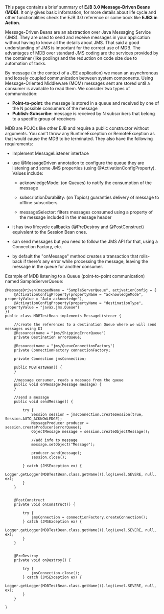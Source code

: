 This page contains a brief summary of **EJB 3.0 Message-Driven Beans (MDB)**. It only gives basic information, for more details about life cycle and other functionalities check the EJB 3.0 reference or some book like **EJB3 in Action**.

Message-Driven Beans are an abstraction over Java Messaging Service (JMS). They are used to send and receive messages in your application without having to know all the details about JMS. That said a good understanding of JMS is important for the correct use of MDB. The advantages of MDB over standard JMS coding are the services provided by the container (like pooling) and the reduction on code size due to automation of tasks.

By message (in the context of a JEE application) we mean an asynchronous and loosely coupled communication between system components. Using Message-Oriented Middleware (MOM) messages sent are stored until a consumer is available to read them. We consider two types of communication:

+ **Point-to-point**: the message is stored in a queue and received by one of the N possible consumers of the message
+ **Publish-Subscribe**: message is received by N subscribers that belong to a specific group of receivers

MDB are POJOs like other EJB and require a public constructor without arguments. You can't throw any RuntimeException or RemoteException as that would cause the MDB to be terminated. They also have the following requirements:

+ Implement MessageListener interface

+ use @MessageDriven annotation to configure the queue they are listening and some JMS properties (using @ActivationConfigProperty). Values include:

    + acknowledgeMode: (on Queues) to notify the consumption of the message

    + subscriptionDurability: (on Topics) guaranties delivery of message to offline subscribers

    + messageSelector: filters messages consumed using a property of the message included in the message header


+ it has two lifecycle callbacks (@PreDestroy and @PostConstruct) equivalent to the Session Bean ones.

+ can send messages but you need to follow the JMS API for that, using a Connection Factory, etc.

+ by default the "onMessage" method creates a transaction that rolls-back if there's any error while processing the message, leaving the message in the queue for another consumer.

Example of MDB listening to a Queue (point-to-point communication) named SampleServerQueue:

    @MessageDriven(mappedName = "SampleServerQueue", activationConfig = {
        @ActivationConfigProperty(propertyName = "acknowledgeMode", propertyValue = "Auto-acknowledge"),
        @ActivationConfigProperty(propertyName = "destinationType", propertyValue = "javax.jms.Queue")
    })
    public class MDBTestBean implements MessageListener {
    
        //create the references to a destination Queue where we will send messages using DI
        @Resource(name = "jms/ShippingErrorQueue")
        private Destination errorQueue;
    
        @Resource(name = "jms/QueueConnectionFactory")
        private ConnectionFactory connectionFactory;
    
        private Connection jmsConnection;
    
        public MDBTestBean() {
        }
    
        //message consumer, reads a message from the queue
        public void onMessage(Message message) {
        }
    
        //send a message
        public void sendMessage() {
    
            try {
                Session session = jmsConnection.createSession(true, Session.AUTO_ACKNOWLEDGE);
                MessageProducer producer = session.createProducer(errorQueue);
                ObjectMessage message = session.createObjectMessage();
    
                //add info to message
                message.setObject("Message");
    
                producer.send(message);
                session.close();
    
            } catch (JMSException ex) {
                Logger.getLogger(MDBTestBean.class.getName()).log(Level.SEVERE, null, ex);
            }
        }
    
    
        @PostConstruct
        private void onConstruct() {
    
            try {
                jmsConnection = connectionFactory.createConnection();
            } catch (JMSException ex) {
                Logger.getLogger(MDBTestBean.class.getName()).log(Level.SEVERE, null, ex);
            }
        }
    
    
        @PreDestroy
        private void onDestroy() {
    
            try {
                jmsConnection.close();
            } catch (JMSException ex) {
                Logger.getLogger(MDBTestBean.class.getName()).log(Level.SEVERE, null, ex);
            }
        }
    
    }